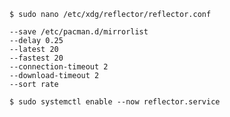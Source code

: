     $ sudo nano /etc/xdg/reflector/reflector.conf

    --save /etc/pacman.d/mirrorlist
    --delay 0.25
    --latest 20
    --fastest 20
    --connection-timeout 2
    --download-timeout 2
    --sort rate

    $ sudo systemctl enable --now reflector.service
